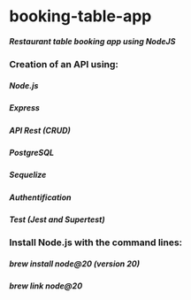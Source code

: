 # booking-table-app
##### Restaurant table booking app using NodeJS


### Creation of an API using:
##### Node.js
##### Express
##### API Rest (CRUD)
##### PostgreSQL
##### Sequelize
#####  Authentification
##### Test (Jest and Supertest)


### Install Node.js with the command lines:
##### brew install node@20 (version 20)
##### brew link node@20 

